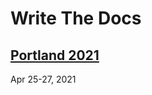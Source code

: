 # Write The Docs

## [Portland 2021](https://www.writethedocs.org/conf/portland/2021/)
Apr 25-27, 2021
